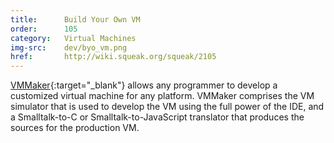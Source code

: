 ```yaml
---
title:      Build Your Own VM
order:      105
category:   Virtual Machines
img-src:    dev/byo_vm.png
href:       http://wiki.squeak.org/squeak/2105
---
```

[VMMaker]{:target="_blank"} allows any programmer to develop a customized
virtual machine for any platform. VMMaker comprises the VM simulator that is
used to develop the VM using the full power of the IDE, and a Smalltalk-to-C or
Smalltalk-to-JavaScript translator that produces the sources for the production
VM.

[VMMaker]:  http://wiki.squeak.org/squeak/vmmaker